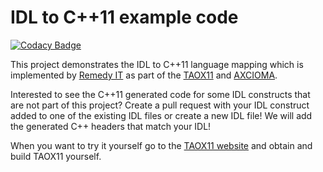 # IDL to C++11 example code

[![Codacy Badge](https://app.codacy.com/project/badge/Grade/af5c97b59dbf4509a5771d840db5bb0b)](https://www.codacy.com/gh/RemedyIT/idl2cpp11/dashboard?utm_source=github.com&amp;utm_medium=referral&amp;utm_content=RemedyIT/idl2cpp11&amp;utm_campaign=Badge_Grade)

This project demonstrates the IDL to C++11 language mapping which is implemented
by [Remedy IT](https://www.remedy.nl) as part of the [TAOX11](https://www.taox11.org) and
[AXCIOMA](https://www.axcioma.org).

Interested to see the C++11 generated code for some IDL constructs that are not
part of this project? Create a pull request with your IDL construct added to
one of the existing IDL files or create a new IDL file! We will add the generated C++ headers
that match your IDL!

When you want to try it yourself go to the [TAOX11 website](https://www.taox11.org)
and obtain and build TAOX11 yourself.

